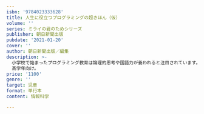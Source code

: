 ```yaml
---
isbn: '9784023333628'
title: 人生に役立つプログラミングの超きほん（仮）
volume: ''
series: ミライの君のためシリーズ
publisher: 朝日新聞出版
pubdate: '2021-01-20'
cover: ''
author: 朝日新聞出版／編集
description: >-
  小学校で始まったプログラミング教育は論理的思考や国語力が養われると注目されています。本書は小学生なら知っておきたいプログラミングの超きほんがわかる本。マンガやワークがついているので理解しやすい。スクラッチの基本も紹介。小学校中学年
  高学年向け。
price: '1100'
genre: ''
target: 児童
format: 単行本
content: 情報科学

---
```

